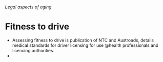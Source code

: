 ###### Legal aspects of aging

# Fitness to drive
- Assessing fitness to drive is publication of NTC and Austroads, details medical standards for driver licensing for use @health professionals and licencing authorities.
- 